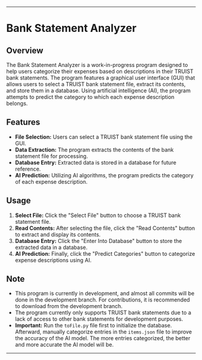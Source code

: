* * *

Bank Statement Analyzer
=======================

Overview
--------

The Bank Statement Analyzer is a work-in-progress program designed to help users categorize their expenses based on descriptions in their TRUIST bank statements. The program features a graphical user interface (GUI) that allows users to select a TRUIST bank statement file, extract its contents, and store them in a database. Using artificial intelligence (AI), the program attempts to predict the category to which each expense description belongs.

Features
--------

*   **File Selection:** Users can select a TRUIST bank statement file using the GUI.
*   **Data Extraction:** The program extracts the contents of the bank statement file for processing.
*   **Database Entry:** Extracted data is stored in a database for future reference.
*   **AI Prediction:** Utilizing AI algorithms, the program predicts the category of each expense description.

Usage
-----

1.  **Select File:** Click the "Select File" button to choose a TRUIST bank statement file.
2.  **Read Contents:** After selecting the file, click the "Read Contents" button to extract and display its contents.
3.  **Database Entry:** Click the "Enter Into Database" button to store the extracted data in a database.
4.  **AI Prediction:** Finally, click the "Predict Categories" button to categorize expense descriptions using AI.

Note
----

*   This program is currently in development, and almost all commits will be done in the development branch. For contributions, it is recommended to download from the development branch.
*   The program currently only supports TRUIST bank statements due to a lack of access to other bank statements for development purposes.
*   **Important:** Run the `toFile.py` file first to initialize the database. Afterward, manually categorize entries in the `items.json` file to improve the accuracy of the AI model. The more entries categorized, the better and more accurate the AI model will be.

***